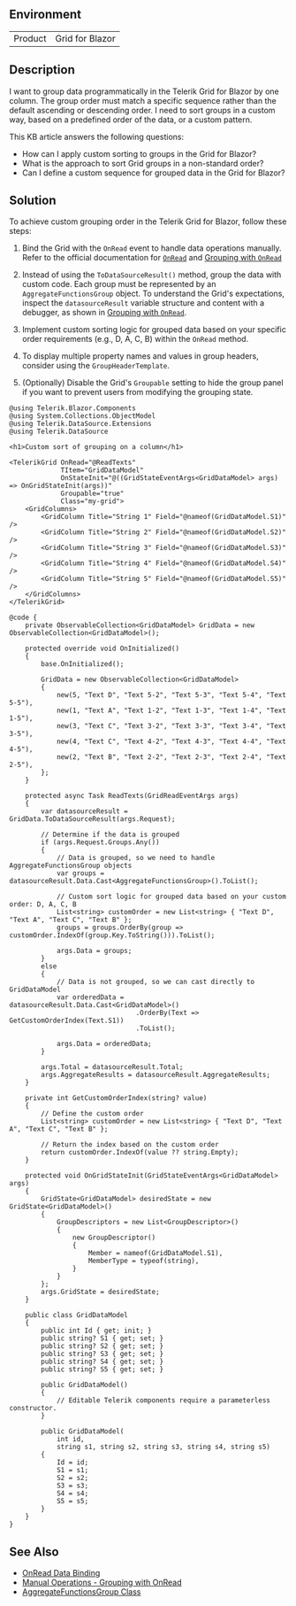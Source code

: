 
## Environment
<table>
<tbody>
<tr>
<td>Product</td>
<td>Grid for Blazor</td>
</tr>
</tbody>
</table>

## Description

I want to group data programmatically in the Telerik Grid for Blazor by one column. The group order must match a specific sequence rather than the default ascending or descending order. I need to sort groups in a custom way, based on a predefined order of the data, or a custom pattern.

This KB article answers the following questions:
- How can I apply custom sorting to groups in the Grid for Blazor?
- What is the approach to sort Grid groups in a non-standard order?
- Can I define a custom sequence for grouped data in the Grid for Blazor?

## Solution

To achieve custom grouping order in the Telerik Grid for Blazor, follow these steps:

1. Bind the Grid with the `OnRead` event to handle data operations manually. Refer to the official documentation for [`OnRead`](slug:common-features-data-binding-onread) and [Grouping with `OnRead`](slug:components/grid/manual-operations#grouping-with-onread)

2. Instead of using the `ToDataSourceResult()` method, group the data with custom code. Each group must be represented by an `AggregateFunctionsGroup` object. To understand the Grid's expectations, inspect the `datasourceResult` variable structure and content with a debugger, as shown in [Grouping with `OnRead`](slug:components/grid/manual-operations#grouping-with-onread).

3. Implement custom sorting logic for grouped data based on your specific order requirements (e.g., D, A, C, B) within the `OnRead` method.

4. To display multiple property names and values in group headers, consider using the `GroupHeaderTemplate`.

5. (Optionally) Disable the Grid's `Groupable` setting to hide the group panel if you want to prevent users from modifying the grouping state.

````RAZOR
@using Telerik.Blazor.Components
@using System.Collections.ObjectModel
@using Telerik.DataSource.Extensions
@using Telerik.DataSource

<h1>Custom sort of grouping on a column</h1>

<TelerikGrid OnRead="@ReadTexts"
			 TItem="GridDataModel"
			 OnStateInit="@((GridStateEventArgs<GridDataModel> args) => OnGridStateInit(args))"
			 Groupable="true"
			 Class="my-grid">
	<GridColumns>
		<GridColumn Title="String 1" Field="@nameof(GridDataModel.S1)" />
		<GridColumn Title="String 2" Field="@nameof(GridDataModel.S2)" />
		<GridColumn Title="String 3" Field="@nameof(GridDataModel.S3)" />
		<GridColumn Title="String 4" Field="@nameof(GridDataModel.S4)" />
		<GridColumn Title="String 5" Field="@nameof(GridDataModel.S5)" />
	</GridColumns>
</TelerikGrid>

@code {
	private ObservableCollection<GridDataModel> GridData = new ObservableCollection<GridDataModel>();

	protected override void OnInitialized()
	{
		base.OnInitialized();

		GridData = new ObservableCollection<GridDataModel>
		{
			new(5, "Text D", "Text 5-2", "Text 5-3", "Text 5-4", "Text 5-5"),
			new(1, "Text A", "Text 1-2", "Text 1-3", "Text 1-4", "Text 1-5"),
			new(3, "Text C", "Text 3-2", "Text 3-3", "Text 3-4", "Text 3-5"),
			new(4, "Text C", "Text 4-2", "Text 4-3", "Text 4-4", "Text 4-5"),
			new(2, "Text B", "Text 2-2", "Text 2-3", "Text 2-4", "Text 2-5"),
		};
	}

	protected async Task ReadTexts(GridReadEventArgs args)
	{
		var datasourceResult = GridData.ToDataSourceResult(args.Request);

		// Determine if the data is grouped
		if (args.Request.Groups.Any())
		{
			// Data is grouped, so we need to handle AggregateFunctionsGroup objects
			var groups = datasourceResult.Data.Cast<AggregateFunctionsGroup>().ToList();

			// Custom sort logic for grouped data based on your custom order: D, A, C, B
			List<string> customOrder = new List<string> { "Text D", "Text A", "Text C", "Text B" };
			groups = groups.OrderBy(group => customOrder.IndexOf(group.Key.ToString())).ToList();

			args.Data = groups;
		}
		else
		{
			// Data is not grouped, so we can cast directly to GridDataModel
			var orderedData = datasourceResult.Data.Cast<GridDataModel>()
								.OrderBy(Text => GetCustomOrderIndex(Text.S1))
								.ToList();

			args.Data = orderedData;
		}

		args.Total = datasourceResult.Total;
		args.AggregateResults = datasourceResult.AggregateResults;
	}

	private int GetCustomOrderIndex(string? value)
	{
		// Define the custom order
		List<string> customOrder = new List<string> { "Text D", "Text A", "Text C", "Text B" };

		// Return the index based on the custom order
		return customOrder.IndexOf(value ?? string.Empty);
	}

	protected void OnGridStateInit(GridStateEventArgs<GridDataModel> args)
	{
		GridState<GridDataModel> desiredState = new GridState<GridDataModel>()
		{
			GroupDescriptors = new List<GroupDescriptor>()
			{
				new GroupDescriptor()
				{
					Member = nameof(GridDataModel.S1),
					MemberType = typeof(string),
				}
			}
		};
		args.GridState = desiredState;
	}

	public class GridDataModel
	{
		public int Id { get; init; }
		public string? S1 { get; set; }
		public string? S2 { get; set; }
		public string? S3 { get; set; }
		public string? S4 { get; set; }
		public string? S5 { get; set; }

		public GridDataModel()
		{
			// Editable Telerik components require a parameterless constructor.
		}

		public GridDataModel(
			int id,
			string s1, string s2, string s3, string s4, string s5)
		{
			Id = id;
			S1 = s1;
			S2 = s2;
			S3 = s3;
			S4 = s4;
			S5 = s5;
		}
	}
}
````

## See Also

- [OnRead Data Binding](https://docs.telerik.com/blazor-ui/common-features/data-binding/onread)
- [Manual Operations - Grouping with OnRead](https://docs.telerik.com/blazor-ui/components/grid/manual-operations#grouping-with-onread)
- [AggregateFunctionsGroup Class](https://docs.telerik.com/blazor-ui/api/Telerik.DataSource.AggregateFunctionsGroup)
